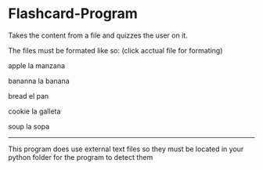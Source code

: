 # Flashcard-Program
Takes the content from a file and quizzes the user on it.


The files must be formated like so: (click acctual file for formating)

apple
la manzana

bananna
la banana

bread
el pan

cookie
la galleta

soup
la sopa

_____________________________________

This program does use external text files so they must be located in your python folder for the program to detect them
